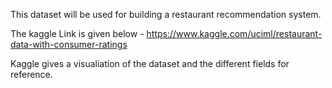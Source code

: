 This dataset will be used for building a restaurant recommendation system.

The kaggle Link is given below -
https://www.kaggle.com/uciml/restaurant-data-with-consumer-ratings

Kaggle gives a visualiation of the dataset and the different fields for reference.
